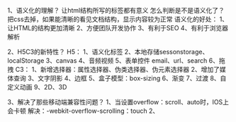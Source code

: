 1、语义化的理解？
    让html结构所写的标签都有意义
    怎么判断是不是语义化了？
        把css去掉，如果能清晰的看见文档结构，显示内容较为正常
    语义化的好处：
        1、让HTML的结构更加清晰
        2、方便团队开发协作
        3、有利于SEO
        4、有利于浏览器解析

2、H5C3的新特性？
    H5：
        1、语义化标签
        2、本地存储sessonstorage、localStorage
        3、canvas
        4、音频视频
        5、表单控件 email、url、search
        6、拖拽
    C3：
        1、新增选择器：属性选择器、伪类选择器、伪元素选择器
        2、增加了媒体查询
        3、文字阴影
        4、边框
        5、盒子模型：box-sizing
        6、渐变
        7、过渡
        8、自定义动画
        9、2D、3D

3、解决了那些移动端兼容性问题？
    1、当设置overflow：scroll、auto时，IOS上会卡顿
        解决：-webkit-overflow-scrolling：touch
    2、